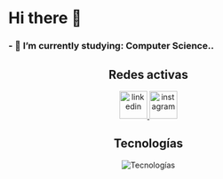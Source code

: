 <h1>Hi there 👋</h1>

<h3><b> - 🌱 I’m currently studying: Computer Science.. </b></h3>

<h2 align="center">Redes activas</h2>
  <div align="center">
    <a href="https://www.linkedin.com/in/umontenegro/" rel="nofollow" target="_blank">
      <img src="https://user-images.githubusercontent.com/88904952/234979284-68c11d7f-1acc-4f0c-ac78-044e1037d7b0.png" alt="linkedin" height="50" width="50" style="max-width: 100%;">
    </a>
    <a href="https://www.instagram.com/ulisesmontenegror/" rel="nofollow" target="_blank">
      <img src="https://user-images.githubusercontent.com/88904952/234981169-2dd1e58f-4b7e-468c-8213-034ba62156c3.png" alt="instagram" height="50" width="50" style="max-width: 100%;">
    </a>
  </div>

<h2 align="center">Tecnologías</h2>
<p align="center">
  <img src="https://skillicons.dev/icons?i=golang,typescript,css,python,html,linux,MongoDB,docker,nodejs,java,mysql,vscode" alt="Tecnologías">
</p>
